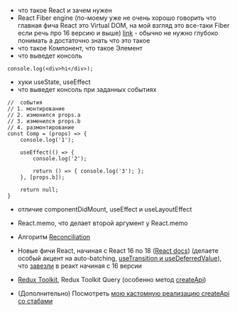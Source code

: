 - что такое React и зачем нужен
- React Fiber engine (по-моему уже не очень хорошо говорить что главная фича React это Virtual DOM, на мой взгляд это все-таки Fiber если речь про 16 версию и выше) [link](https://blog.logrocket.com/deep-dive-react-fiber/#what-react-fiber) - обычно не нужно глубоко понимать а достаточно знать что это такое
- что такое Компонент, что такое Элемент
- что выведет консоль
```
console.log(<div>hi</div>);
```
- хуки useState, useEffect
- что выведет консоль при заданных событиях
```
//  события
// 1. монтирование
// 2. изменился props.a
// 3. изменился props.b
// 4. размонтирование
const Comp = (props) => {
	console.log('1');

	useEffect(() => {
		console.log('2');

		return () => { console.log('3'); };
	}, [props.b]);

	return null;
}

```
- отличие componentDidMount, useEffect и useLayoutEffect
- React.memo, что делает второй аргумент у React.memo
- Алгоритм [Reconciliation](https://ru.reactjs.org/docs/reconciliation.html)
- Новые фичи React, начиная с React 16 по 18 ([React docs](https://reactjs.org)) (делаете особый акцент на auto-batching, [useTransition и useDeferredValue](https://youtu.be/QfIwLDy8j_U)), что [завезли](https://github.com/facebook/react/blob/main/CHANGELOG.md) в реакт начиная с 16 версии

- [Redux Toolkit](https://redux-toolkit.js.org/), Redux Toolkit Query (особенно метод [createApi](https://redux-toolkit.js.org/rtk-query/overview#apis))
- (Дополнительно) Посмотреть [мою кастомную реализацию createApi со стабами](https://github.com/danimaik/black-wall-group/blob/master/src/components/service.js)

